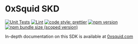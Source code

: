 # 0xSquid SKD

[![Unit Tests](https://github.com/0xsquid/squid-sdk/workflows/Unit%20Tests/badge.svg)](hhttps://github.com/0xsquid/squid-sdk/actions?query=workflow%3A%22Unit+Tests%22)
[![Lint](https://github.com/0xsquid/squid-sdk//workflows/Lint/badge.svg)](https://github.com/0xsquid/squid-sdk/actions?query=workflow%3ALint)
[![code style: prettier](https://img.shields.io/badge/code_style-prettier-ff69b4.svg?style=flat-square)](https://github.com/prettier/prettier)
[![npm version](https://img.shields.io/npm/v/@0xsquid/sdk/latest.svg)](https://www.npmjs.com/package/@0xsquid/sdk/v/latest)
[![npm bundle size (scoped version)](https://img.shields.io/bundlephobia/minzip/@0xsquid/sdk/latest.svg)](https://bundlephobia.com/result?p=@0xsquid/sdk@latest)

In-depth documentation on this SDK is available at [0xsquid.com](https://app.gitbook.com/o/bX90yMGYDBu3T1Hqg4EA/s/tXbXyuWIO2PwzNc5Dets/integrate-squid/api)
